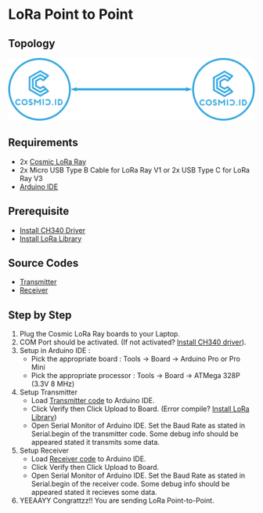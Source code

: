 # LoRa Point to Point

## Topology

![LoRa Point to Point](assets/point-to-point.png "LoRa Point-to-Point")

## Requirements

* 2x [Cosmic LoRa Ray](https://www.tokopedia.com/cosmic-iot/lora-arduino-development-board-915mhz-915-mhz-antenna-charger)
* 2x Micro USB Type B Cable for LoRa Ray V1 or 2x USB Type C for LoRa Ray V3
* [Arduino IDE](https://www.arduino.cc/en/software)

## Prerequisite

* [Install CH340 Driver](https://sparks.gogo.co.nz/ch340.html)
* [Install LoRa Library](https://github.com/sandeepmistry/arduino-LoRa)

## Source Codes

* [Transmitter](examples/LoRa_P2P_Transmitter/LoRa_P2P_Transmitter.ino)
* [Receiver](examples/LoRa_P2P_Receiver/LoRa_P2P_Receiver.ino)

## Step by Step

1. Plug the Cosmic LoRa Ray boards to your Laptop.
2. COM Port should be activated. (If not activated? [Install CH340 driver](https://sparks.gogo.co.nz/ch340.html)).
3. Setup in Arduino IDE :
   * Pick the appropriate board : Tools -> Board -> Arduino Pro or Pro Mini
   * Pick the appropriate processor : Tools -> Board -> ATMega 328P (3.3V 8 MHz)
4. Setup Transmitter
   * Load [Transmitter code](examples/LoRa_P2P_Transmitter/LoRa_P2P_Transmitter.ino) to Arduino IDE.
   * Click Verify then Click Upload to Board. (Error compile? [Install LoRa Library](https://github.com/sandeepmistry/arduino-LoRa))
   * Open Serial Monitor of Arduino IDE. Set the Baud Rate as stated in Serial.begin of the transmitter code. Some debug info should be appeared stated it transmits some data.
5. Setup Receiver
   * Load [Receiver code](examples/LoRa_P2P_Receiver/LoRa_P2P_Receiver.ino) to Arduino IDE.
   * Click Verify then Click Upload to Board.
   * Open Serial Monitor of Arduino IDE. Set the Baud Rate as stated in Serial.begin of the receiver code. Some debug info should be appeared stated it recieves some data.
6. YEEAAYY Congrattzz!! You are sending LoRa Point-to-Point.
